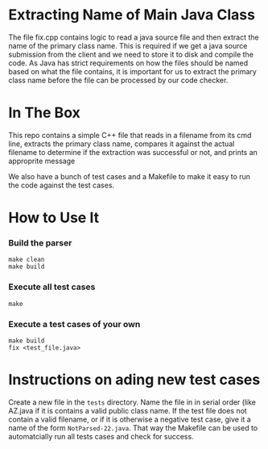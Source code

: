 # Extracting Name of Main Java Class

The file fix.cpp contains logic to read a java source file and then extract the name of the primary class name. This is required if we get a java source submission from the client and we need to store it to disk and compile the code. As Java has strict requirements on how the files should be named based on what the file contains, it is important for us to extract the primary class name before the file can be processed by our code checker.

# In The Box

This repo contains a simple C++ file that reads in a filename from its cmd line, extracts the primary class name, compares it against the actual filename to determine if the extraction was successful or not, and prints an approprite message

We also have a bunch of test cases and a Makefile to make it easy to run the code against the test cases.

# How to Use It

### Build the parser
```
make clean
make build
```

### Execute all test cases
```
make
```

### Execute a test cases of your own
```
make build
fix <test_file.java>
```
# Instructions on ading new test cases

Create a new file in the ```tests``` directory. Name the file in in serial order (like AZ.java if it is contains a valid public class name. If the test file does not contain a valid filename, or if it is otherwise a negative test case, give it a name of the form ```NotParsed-22.java```.  That way the Makefile can be used to automatcially run all tests cases and check for success.